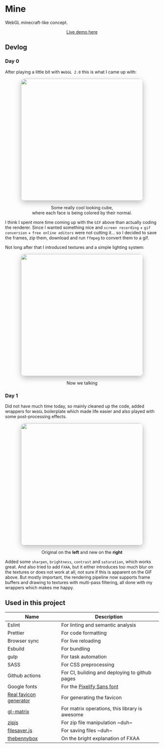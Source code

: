 # Mine

WebGL minecraft-like concept.

<!-- <center>
    <p float="left" align="center">
		<img src=".github/screenshots/day0.svg" style="width: 48%"/>
        <img src=".github/screenshots/day0.gif" style="width: 48%"/>
    </p>
</center> -->

<p align="center">
	<a href="https://leandrosq.github.io/js-mine/">Live demo here</a>
</p>

## Devlog

### Day 0

After playing a little bit with `WebGL 2.0` this is what I came up with:

<p align="center">
	<img src=".github/screenshots/day0.gif" style="height: 400px; border-radius: 10pt; box-shadow: 0px 5pt 15pt rgba(0, 0, 0, 0.25)"/>
</p>

<p align="center">Some really cool looking cube, <br>where each face is being colored by their normal.</p>

I think I spent more time coming up with the `GIF` above than actually coding the renderer. Since I wanted something nice and `screen recording` + `gif conversion` + `free online editors` were not cutting it... so I decided to save the frames, zip them, download and run `ffmpeg` to convert them to a gif.

Not long after that I introduced textures and a simple lighting system:
<p align="center">
	<img src=".github/screenshots/day0-1.gif" style="height: 400px; border-radius: 10pt; box-shadow: 0px 5pt 15pt rgba(0, 0, 0, 0.25)"/>
</p>

<p align="center">Now we talking</p>

### Day 1

Did not have much time today, so mainly cleaned up the code, added wrappers for `WebGL` boilerplate which made life easier and also played with some post-processing effects.

<p align="center">
	<img src=".github/screenshots/day1.gif" style="height: 400px; border-radius: 10pt; box-shadow: 0px 5pt 15pt rgba(0, 0, 0, 0.25)"/>
</p>

<p align="center">Original on the <b>left</b> and new on the <b>right</b></p>

Added some `sharpen`, `brightness`, `contrast` and `saturation`, which works great.
And also tried to add `FXAA`, but it either introduces too much blur on the textures or does not work at all, not sure if this is apparent on the GIF above.
But mostly important, the rendering pipeline now supports frame buffers and drawing to textures with multi-pass filtering, all done with my wrappers which makes me happy.


## Used in this project

| Name | Description |
| -- | -- |
| Eslint | For linting and semantic analysis |
| Prettier | For code formatting |
| Browser sync | For live reloading |
| Esbuild | For bundling |
| gulp | For task automation |
| SASS | For CSS preprocessing |
| Github actions | For CI, building and deploying to github pages |
| Google fonts | For the [Pixelify Sans font](https://fonts.google.com/specimen/Pixelify+Sans) |
| [Real favicon generator](https://realfavicongenerator.net/) | For generating the favicon |
| [gl-matrix](http://glmatrix.net/) | For matrix operations, this library is awesome |
| [zipjs](https://gildas-lormeau.github.io/zip.js/) | For zip file manipulation ~duh~ |
| [filesaver.js](https://github.com/eligrey/FileSaver.js) | For saving files ~duh~ |
| [thebennybox](https://www.youtube.com/watch?v=Z9bYzpwVINA) | On the bright explanation of FXAA |